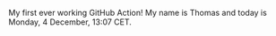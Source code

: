My first ever working GitHub Action!
My name is Thomas and today is Monday, 4 December, 13:07 CET. 
